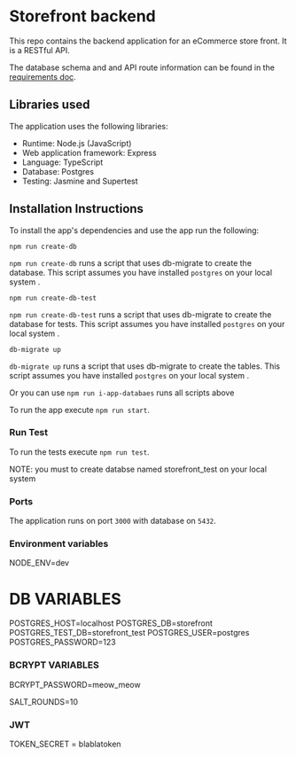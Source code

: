 # Storefront backend

This repo contains the backend application for an eCommerce store front. It is a RESTful API.

The database schema and and API route information can be found in the [requirements doc](REQUIREMENTS.md).

## Libraries used

The application uses the following libraries:

- Runtime: Node.js (JavaScript)
- Web application framework: Express
- Language: TypeScript
- Database: Postgres
- Testing: Jasmine and Supertest

## Installation Instructions

To install the app's dependencies and use the app run the following:

`npm run create-db`

`npm run create-db` runs a script that uses db-migrate to create the database. This script assumes you have installed `postgres` on your local system .

`npm run create-db-test`

`npm run create-db-test` runs a script that uses db-migrate to create the database for tests. This script assumes you have installed `postgres` on your local system .

`db-migrate up`

`db-migrate up` runs a script that uses db-migrate to create the tables. This script assumes you have installed `postgres` on your local system .

Or you can use `npm run i-app-databaes` runs all scripts above

To run the app execute `npm run start`.

### Run Test

To run the tests execute `npm run test`.

NOTE: you must to create databse named storefront_test on your local system

### Ports

The application runs on port `3000` with database on `5432`.

### Environment variables

NODE_ENV=dev

# DB VARIABLES

POSTGRES_HOST=localhost
POSTGRES_DB=storefront
POSTGRES_TEST_DB=storefront_test
POSTGRES_USER=postgres
POSTGRES_PASSWORD=123

### BCRYPT VARIABLES

BCRYPT_PASSWORD=meow_meow

SALT_ROUNDS=10

### JWT

TOKEN_SECRET = blablatoken

